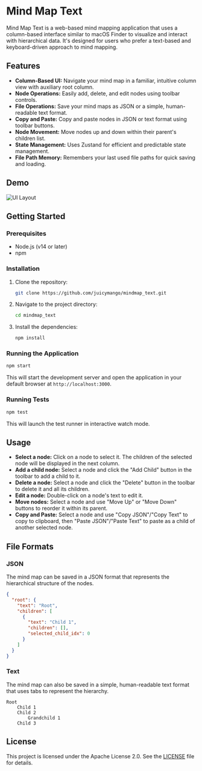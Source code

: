 # Mind Map Text

Mind Map Text is a web-based mind mapping application that uses a column-based interface similar to macOS Finder to visualize and interact with hierarchical data. It's designed for users who prefer a text-based and keyboard-driven approach to mind mapping.

## Features

*   **Column-Based UI:** Navigate your mind map in a familiar, intuitive column view with auxiliary root column.
*   **Node Operations:** Easily add, delete, and edit nodes using toolbar controls.
*   **File Operations:** Save your mind maps as JSON or a simple, human-readable text format.
*   **Copy and Paste:** Copy and paste nodes in JSON or text format using toolbar buttons.
*   **Node Movement:** Move nodes up and down within their parent's children list.
*   **State Management:** Uses Zustand for efficient and predictable state management.
*   **File Path Memory:** Remembers your last used file paths for quick saving and loading.

## Demo

![UI Layout](https://i.imgur.com/rA8t1gY.png)

## Getting Started

### Prerequisites

*   Node.js (v14 or later)
*   npm

### Installation

1.  Clone the repository:
    ```bash
    git clone https://github.com/juicymango/mindmap_text.git
    ```
2.  Navigate to the project directory:
    ```bash
    cd mindmap_text
    ```
3.  Install the dependencies:
    ```bash
    npm install
    ```

### Running the Application

```bash
npm start
```

This will start the development server and open the application in your default browser at `http://localhost:3000`.

### Running Tests

```bash
npm test
```

This will launch the test runner in interactive watch mode.

## Usage

*   **Select a node:** Click on a node to select it. The children of the selected node will be displayed in the next column.
*   **Add a child node:** Select a node and click the "Add Child" button in the toolbar to add a child to it.
*   **Delete a node:** Select a node and click the "Delete" button in the toolbar to delete it and all its children.
*   **Edit a node:** Double-click on a node's text to edit it.
*   **Move nodes:** Select a node and use "Move Up" or "Move Down" buttons to reorder it within its parent.
*   **Copy and Paste:** Select a node and use "Copy JSON"/"Copy Text" to copy to clipboard, then "Paste JSON"/"Paste Text" to paste as a child of another selected node.

## File Formats

### JSON

The mind map can be saved in a JSON format that represents the hierarchical structure of the nodes.

```json
{
  "root": {
    "text": "Root",
    "children": [
      {
        "text": "Child 1",
        "children": [],
        "selected_child_idx": 0
      }
    ]
  }
}
```

### Text

The mind map can also be saved in a simple, human-readable text format that uses tabs to represent the hierarchy.

```
Root
	Child 1
	Child 2
		Grandchild 1
	Child 3
```

## License

This project is licensed under the Apache License 2.0. See the [LICENSE](LICENSE) file for details.